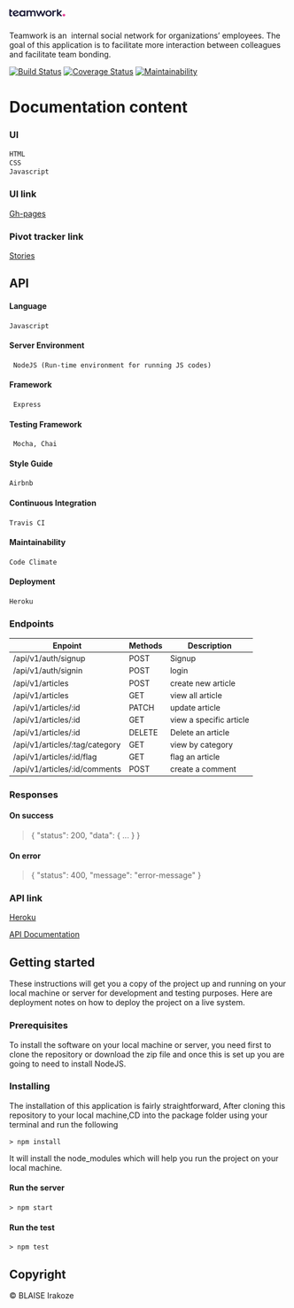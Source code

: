 # <a href="#"><img src="UI/img/logo1.png" title="FVCproductions" alt="FVCproductions" width="20%"></a>
Teamwork is an ​ internal social network for organizations’ employees. The goal of this
application is to facilitate more interaction between colleagues and facilitate team bonding.

[![Build Status](https://travis-ci.org/BlaiseJavan/Teamwork.svg?branch=develop)](https://travis-ci.org/BlaiseJavan/Teamwork) [![Coverage Status](https://coveralls.io/repos/github/BlaiseJavan/Teamwork/badge.svg?branch=develop)](https://coveralls.io/github/BlaiseJavan/Teamwork?branch=develop) [![Maintainability](https://api.codeclimate.com/v1/badges/2151303871c6fd306efd/maintainability)](https://codeclimate.com/github/BlaiseJavan/Teamwork/maintainability)

# Documentation content

### UI 

    HTML
    CSS
    Javascript

### UI link
[Gh-pages](https://blaisejavan.github.io/Teamwork/UI/)


### Pivot tracker link
[Stories](https://www.pivotaltracker.com/n/projects/2398201)


## API

#### Language

```
Javascript
```

#### Server Environment

```
 NodeJS (Run-time environment for running JS codes)
 ```

#### Framework

```
 Express
 ```

#### Testing Framework

```
 Mocha, Chai 
 ```

#### Style Guide

```
Airbnb
```

#### Continuous Integration

```
Travis CI
```

#### Maintainability

```
Code Climate
```

#### Deployment

```
Heroku
```

### Endpoints

| Enpoint | Methods  | Description  |
| ------- | --- | --- |
| /api/v1/auth/signup | POST | Signup |
| /api/v1/auth/signin | POST | login |
| /api/v1/articles | POST | create new article |
| /api/v1/articles | GET | view all article |
| /api/v1/articles/:id | PATCH | update article |
| /api/v1/articles/:id | GET | view a specific article |
| /api/v1/articles/:id | DELETE | Delete an article |
| /api/v1/articles/:tag/category | GET | view by category  |
| /api/v1/articles/:id/flag | GET | flag an article |
| /api/v1/articles/:id/comments | POST | create a comment |


### Responses

#### On success

>{ "status": 200, "data": { ... } }
​
#### On error

>{ "status": 400, "message": "error-message" }
​

### API link

[Heroku](https://teamwork-adc.herokuapp.com/)

[API Documentation](https://documenter.getpostman.com/view/5307042/SVtVTnp7)

## Getting started

These instructions will get you a copy of the project up and running on your local machine or server for development and testing purposes. Here are deployment notes on how to deploy the project on a live system.


### Prerequisites

To install the software on your local machine or server, you need first to clone the repository or download the zip file and once this is set up you are going to need to install NodeJS.


### Installing

The installation of this application is fairly straightforward, After cloning this repository to your local machine,CD into the package folder using your terminal and run the following

```
> npm install
```

It will install the node_modules which will help you run the project on your local machine.

#### Run the server

```
> npm start
```

#### Run the test

```
> npm test
```

## Copyright

&copy; BLAISE Irakoze
